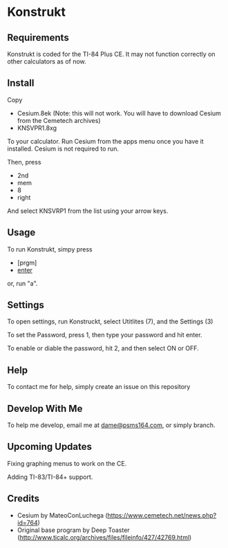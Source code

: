 # Konstrukt
## Requirements

Konstrukt is coded for the TI-84 Plus CE. It may not function correctly on other calculators as of now.

## Install 
Copy 
  - Cesium.8ek (Note: this will not work. You will have to download Cesium from the Cemetech archives)
  - KNSVPR1.8xg

To your calculator.
Run Cesium from the apps menu once you have it installed. 
Cesium is not required to run. 

Then, press 
  - 2nd
  - mem
  - 8
  - right

And select KNSVRP1 from the list using your arrow keys. 

## Usage

To run Konstrukt, simpy press 
  - [prgm]
  - [enter](x2)
  
or, run "a".
  
## Settings
To open settings, run Konstruckt, select Utitlites (7), and the Settings (3)

To set the Password, press 1, then type your password and hit enter.

To enable or diable the password, hit 2, and then select ON or OFF.

## Help

To contact me for help, simply create an issue on this repository

## Develop With Me

To help me develop, email me at dame@psms164.com, or simply branch.

## Upcoming Updates

Fixing graphing menus to work on the CE.

Adding TI-83/TI-84+ support.

## Credits

  - Cesium by MateoConLuchega (https://www.cemetech.net/news.php?id=764)
  - Original base program by Deep Toaster (http://www.ticalc.org/archives/files/fileinfo/427/42769.html)
